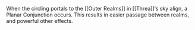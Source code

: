 When the circling portals to the [[Outer Realms]] in [[Threa]]‘s sky align, a Planar Conjunction occurs. This results in easier passage between realms, and powerful other effects.